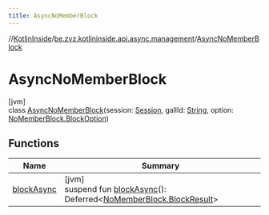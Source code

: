 ```yaml
---
title: AsyncNoMemberBlock
---
```

//[KotlinInside](../../../index.html)/[be.zvz.kotlininside.api.async.management](../index.html)/[AsyncNoMemberBlock](index.html)



# AsyncNoMemberBlock



[jvm]\
class [AsyncNoMemberBlock](index.html)(session: [Session](../../be.zvz.kotlininside.session/-session/index.html), gallId: [String](https://kotlinlang.org/api/latest/jvm/stdlib/kotlin/-string/index.html), option: [NoMemberBlock.BlockOption](../../be.zvz.kotlininside.api.management/-no-member-block/-block-option/index.html))



## Functions


| Name | Summary |
|---|---|
| [blockAsync](block-async.html) | [jvm]<br>suspend fun [blockAsync](block-async.html)(): Deferred&lt;[NoMemberBlock.BlockResult](../../be.zvz.kotlininside.api.management/-no-member-block/-block-result/index.html)&gt; |


